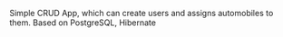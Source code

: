 Simple CRUD App, which can create users and assigns automobiles to them.
Based on PostgreSQL, Hibernate